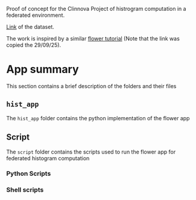 Proof of concept for the Clinnova Project of histrogram computation in a federated environment.

[Link](https://static-content.springer.com/esm/art%3A10.1038%2Fs41564-018-0306-4/MediaObjects/41564_2018_306_MOESM8_ESM.xlsx) of the dataset.

The work is inspired by a similar [flower tutorial](https://flower.ai/docs/examples/quickstart-pandas.html) (Note that the link was copied the 29/09/25).

# App summary

This section contains a brief description of the folders and their files
## `hist_app`

The `hist_app` folder contains the python implementation of the flower app

## Script 

The `script` folder contains the scripts used to run the flower app for federated histogram computation

### Python Scripts

### Shell scripts
